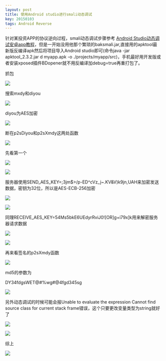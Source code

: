 ```yaml
---
layout: post
title: 使用Android studio进行smali动态调试
key: 20150103
tags: Android Reverse
---
```

针对某投资APP的协议逆向过程，smali动态调试步骤参考 [Android Studio动态调试安卓app教程](https://blog.csdn.net/linchaolong/article/details/51146492)，但是一开始没用他那个繁琐的baksmali.jar,直接用的apktool最新版反编译apk然后将项目导入Android studio即可(命令java -jar apktool_2.3.2.jar d myapp.apk -o ./projects/myapp/src)，手机最好用开发版或者安装xposed插件BDopener就不用反编译加debug=true再重打包了。

抓包

![](https://raw.githubusercontent.com/la0s/la0s.github.io/master/screenshots/20180426.1.png)

搜索mxdy和diyou

![](https://raw.githubusercontent.com/la0s/la0s.github.io/master/screenshots/20180426.2.png)

diyou为AES加密

![](https://raw.githubusercontent.com/la0s/la0s.github.io/master/screenshots/20180426.3.png)

断在p2sDiyou和p2sXmdy这两处函数

![](https://raw.githubusercontent.com/la0s/la0s.github.io/master/screenshots/20180426.4.png)

先看第一个

![](https://raw.githubusercontent.com/la0s/la0s.github.io/master/screenshots/20180426.5.png)

![](https://raw.githubusercontent.com/la0s/la0s.github.io/master/screenshots/20180426.6.png)

服务器使用SEND_AES_KEY=;3jm$>/p-ED^cVz_j~.KV&V)k9jn,UAH来加密发送数据，密钥为32位，所以是AES-ECB-256加密

![](https://raw.githubusercontent.com/la0s/la0s.github.io/master/screenshots/20180426.7.png)

![](https://raw.githubusercontent.com/la0s/la0s.github.io/master/screenshots/20180426.8.png)

同理RECEIVE_AES_KEY=54Ms5bkE6UEdyrRviJ0![OR]g+i79x]k用来解密服务器请求数据

![](https://raw.githubusercontent.com/la0s/la0s.github.io/master/screenshots/20180426.9.png)

![](https://raw.githubusercontent.com/la0s/la0s.github.io/master/screenshots/20180426.10.png)

再来看签名的p2sXmdy函数

![](https://raw.githubusercontent.com/la0s/la0s.github.io/master/screenshots/20180426.11.png)

md5的参数为

DY34fdgsWET@#$%wg#@4fgd345sgftVI96ANm9m42duSFpTp2jwnMAsUpCk7Y2nn61gpleb+g61ZpsGM2lw7h8OTQUFd DY34fdgsWET@#$%wg#@4fgd345sg

![](https://raw.githubusercontent.com/la0s/la0s.github.io/master/screenshots/20180426.12.png)

另外动态调试的时候可能会报Unable to evaluate the expression Cannot find source class for current stack frame错误，这个只要更改变量类型为string就好了

![](https://raw.githubusercontent.com/la0s/la0s.github.io/master/screenshots/20180426.14.png)

![](https://raw.githubusercontent.com/la0s/la0s.github.io/master/screenshots/20180426.15.png)

综上

![](https://raw.githubusercontent.com/la0s/la0s.github.io/master/screenshots/20180426.13.png)





